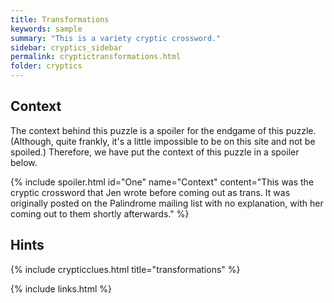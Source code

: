 ```yaml
---
title: Transformations
keywords: sample
summary: "This is a variety cryptic crossword."
sidebar: cryptics_sidebar
permalink: cryptictransformations.html
folder: cryptics
---
```


## Context

The context behind this puzzle is a spoiler for the endgame of this puzzle. (Although, quite frankly, it's a little impossible to be on this site and not be spoiled.) Therefore, we have put the context of this puzzle in a spoiler below.

{% include spoiler.html id="One" name="Context" content="This was the cryptic crossword that Jen wrote before coming out as trans. It was originally posted on the Palindrome mailing list with no explanation, with her coming out to them shortly afterwards." %}

## Hints

{% include crypticclues.html title="transformations" %}



{% include links.html %}
